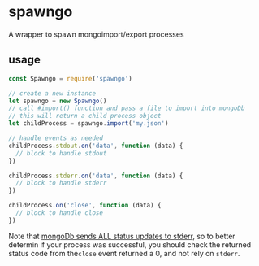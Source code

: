 # spawngo
A wrapper to spawn mongoimport/export processes

## usage
```javascript
const Spawngo = require('spawngo')

// create a new instance
let spawngo = new Spawngo()
// call #import() function and pass a file to import into mongoDb
// this will return a child process object
let childProcess = spawngo.import('my.json')

// handle events as needed
childProcess.stdout.on('data', function (data) {
  // block to handle stdout
})

childProcess.stderr.on('data', function (data) {
  // block to handle stderr
})

childProcess.on('close', function (data) {
  // block to handle close
})
```
Note that [mongoDb sends ALL status updates to stderr](https://jira.mongodb.org/browse/DOCS-8817?focusedCommentId=1386587&page=com.atlassian.jira.plugin.system.issuetabpanels:comment-tabpanel#comment-1386587), so to better determin if your process was successful, you should check the returned status code from the`close` event returned a 0, and not rely on `stderr`.
